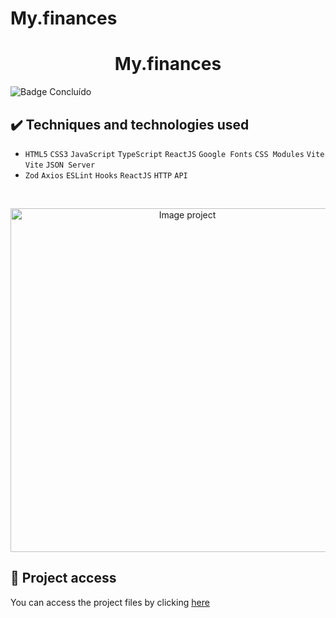 # My.finances
 
 <h1 align="center">My.finances</h1>
 
 ![Badge Concluído](https://camo.githubusercontent.com/459f141bd5e24c179a0e2dd49691e290ed5c5d4b4cb97767daee7cfaf6e31121/687474703a2f2f696d672e736869656c64732e696f2f7374617469632f76313f6c6162656c3d535441545553266d6573736167653d434f4e434c5549444f26636f6c6f723d475245454e267374796c653d666f722d7468652d6261646765)
 
 ## ✔️ Techniques and technologies used

- ``HTML5`` ``CSS3`` ``JavaScript`` ``TypeScript`` ``ReactJS`` ``Google Fonts`` ``CSS Modules`` ``Vite`` ``Vite`` ``JSON Server``
- ``Zod`` ``Axios`` ``ESLint`` ``Hooks`` ``ReactJS`` ``HTTP`` ``API``


<br>

<p align="center">
 <img src="src/assets/to-do-list.png" width="550" alt="Image project">
</p>

## 📁 Project access
You can access the project files by clicking [here](https://github.com/Coastony/to-do-list)
